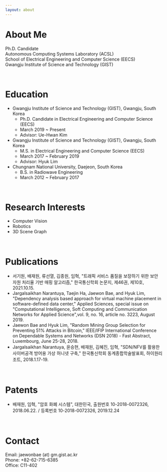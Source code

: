 ```yaml
---
layout: about 
---
```


# About Me
Ph.D. Candidate  
Autonomous Computing Systems Laboratory (ACSL)   
School of Electrical Engineering and Computer Science (EECS)   
Gwangju Institute of Science and Technology (GIST)   

<br/>

# Education
* Gwangju Institute of Science and Technology (GIST), Gwangju, South Korea
  * Ph.D. Candidate in Electrical Engineering and Computer Science (EECS)
  * March 2019 ~ Present
  * Advisor: Ue-Hwan Kim
* Gwangju Institute of Science and Technology (GIST), Gwangju, South Korea
  * M.S. in Electrical Engineering and Computer Science (EECS)
  * March 2017 ~ February 2019
  * Advisor: Hyuk Lim
* Chungnam National University, Daejeon, South Korea
  * B.S. in Radiowave Engineering
  * March 2012 ~ February 2017

<br/>

# Research Interests
* Computer Vision
* Robotics
* 3D Scene Graph

<br/>

# Publications
* 서기원, 배재원, 류선열, 김종원, 임혁, "트래픽 서비스 품질을 보장하기 위한 보안 자원 처리율 기반 매핑 알고리즘," 한국통신학회 논문지, 제46권, 제10호, 2021.10.15.
* Jargalsaikhan Narantuya, Taejin Ha, Jaewon Bae, and Hyuk Lim, "Dependency analysis based approach for virtual machine placement in software-defined data center," Applied Sciences, special issue on "Computational Intelligence, Soft Computing and Communication Networks for Applied Science",vol. 9, no. 16, article no. 3223, August 2019.
* Jaewon Bae and Hyuk Lim, "Random Mining Group Selection for Preventing 51% Attacks in Bitcoin," IEEE/IFIP International Conference on Dependable Systems and Networks (DSN 2018) - Fast Abstract, Luxembourg, June 25-28, 2018.
* Jargalsaikhan Narantuya, 윤승현, 배재원, 김혜진, 임혁, "SDN/NFV를 활용한 사이버공격 방어용 가상 허니넷 구축," 한국통신학회 동계종합학술발표회, 하이원리조트, 2018.1.17-19.

<br/>

# Patents
* 배재원, 임혁, "암호 화폐 시스템", 대한민국, 출원번호 10-2018-0072326, 2018.06.22. / 등록번호 10-2018-0072326, 2019.12.24

<br/>

# Contact
Email: jaewonbae (at) gm.gist.ac.kr  
Phone: +82-62-715-6385  
Office: C11-402 